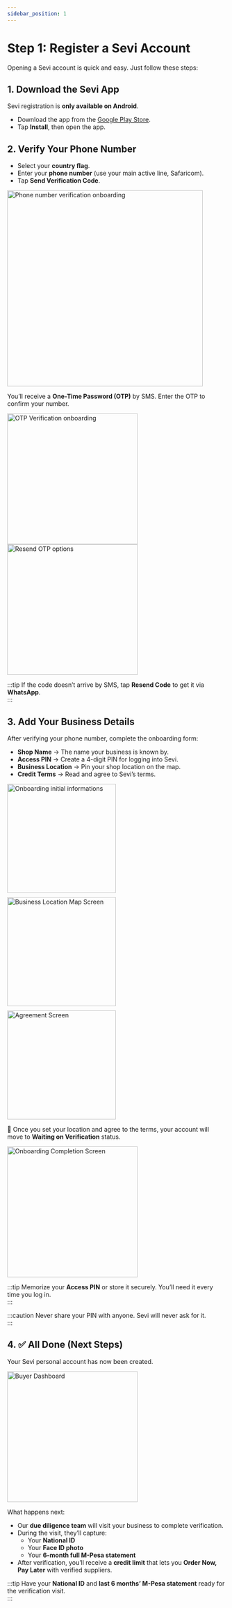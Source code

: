 ```yaml
---
sidebar_position: 1
---
```


# Step 1: Register a Sevi Account

Opening a Sevi account is quick and easy. Just follow these steps:  


## 1. Download the Sevi App
Sevi registration is **only available on Android**.  

- Download the app from the [Google Play Store](https://app.sevi.io).  
- Tap **Install**, then open the app.  


## 2. Verify Your Phone Number
- Select your **country flag**.  
- Enter your **phone number** (use your main active line, Safaricom).  
- Tap **Send Verification Code**.  

<img src="/buyer/001.png" alt="Phone number verification onboarding" width="450"/>  

You’ll receive a **One-Time Password (OTP)** by SMS. Enter the OTP to confirm your number.  

<img src="/buyer/002.png" alt="OTP Verification onboarding" width="300"/>  
<img src="/buyer/003.png" alt="Resend OTP options" width="300"/>  

:::tip
If the code doesn’t arrive by SMS, tap **Resend Code** to get it via **WhatsApp**.  
:::


## 3. Add Your Business Details
After verifying your phone number, complete the onboarding form:  

- **Shop Name** → The name your business is known by.  
- **Access PIN** → Create a 4-digit PIN for logging into Sevi.  
- **Business Location** → Pin your shop location on the map.  
- **Credit Terms** → Read and agree to Sevi’s terms.  

<div style="display: flex; gap: 10px; flex-wrap: wrap;">
  <img src="/buyer/004.png" alt="Onboarding initial informations" width="250"/>  
  <img src="/buyer/005.png" alt="Business Location Map Screen" width="250"/>  
  <img src="/buyer/006.png" alt="Agreement Screen" width="250"/>  
</div>  

📍 Once you set your location and agree to the terms, your account will move to **Waiting on Verification** status.  

<img src="/buyer/007.png" alt="Onboarding Completion Screen" width="300"/>  

:::tip
Memorize your **Access PIN** or store it securely. You’ll need it every time you log in.  
:::

:::caution
Never share your PIN with anyone. Sevi will never ask for it.  
:::


## 4. ✅ All Done (Next Steps)
Your Sevi personal account has now been created.  

<img src="/buyer/008.png" alt="Buyer Dashboard" width="300"/>  

What happens next:  
- Our **due diligence team** will visit your business to complete verification.  
- During the visit, they’ll capture:  
  - Your **National ID**  
  - Your **Face ID photo**  
  - Your **6-month full M-Pesa statement**  
- After verification, you’ll receive a **credit limit** that lets you **Order Now, Pay Later** with verified suppliers.  

:::tip
Have your **National ID** and **last 6 months’ M-Pesa statement** ready for the verification visit.  
:::
